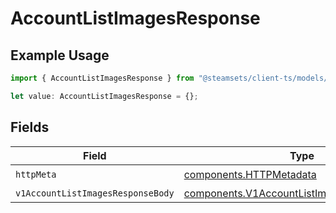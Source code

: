 # AccountListImagesResponse

## Example Usage

```typescript
import { AccountListImagesResponse } from "@steamsets/client-ts/models/operations";

let value: AccountListImagesResponse = {};
```

## Fields

| Field                                                                                                    | Type                                                                                                     | Required                                                                                                 | Description                                                                                              |
| -------------------------------------------------------------------------------------------------------- | -------------------------------------------------------------------------------------------------------- | -------------------------------------------------------------------------------------------------------- | -------------------------------------------------------------------------------------------------------- |
| `httpMeta`                                                                                               | [components.HTTPMetadata](../../models/components/httpmetadata.md)                                       | :heavy_check_mark:                                                                                       | N/A                                                                                                      |
| `v1AccountListImagesResponseBody`                                                                        | [components.V1AccountListImagesResponseBody](../../models/components/v1accountlistimagesresponsebody.md) | :heavy_minus_sign:                                                                                       | OK                                                                                                       |